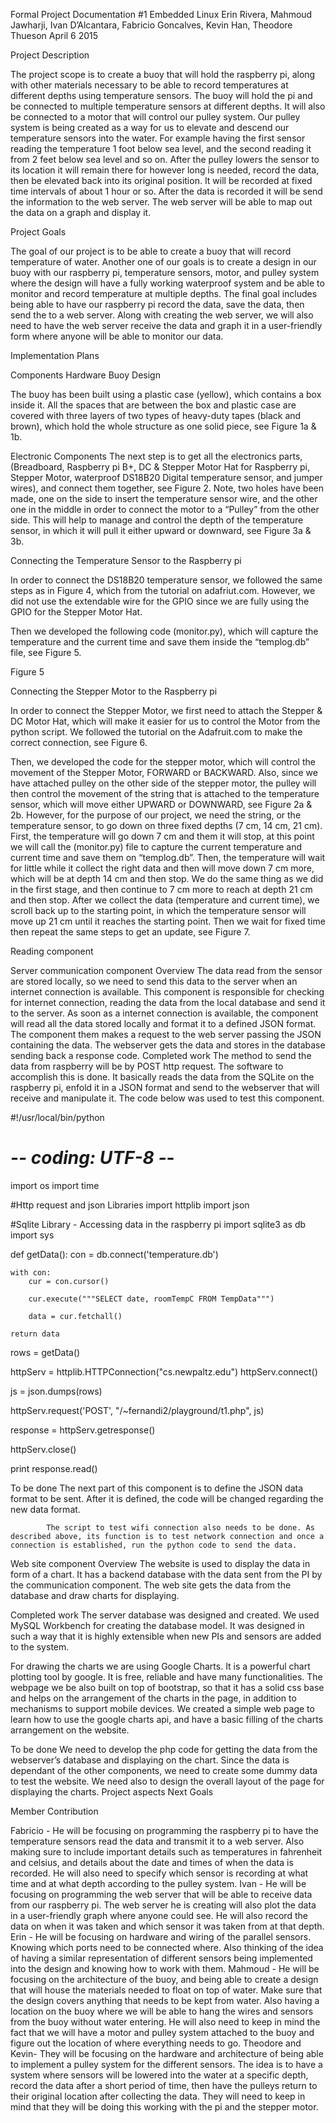 Formal Project Documentation #1
Embedded Linux
Erin Rivera, Mahmoud Jawharji, Ivan D’Alcantara, Fabricio Goncalves, Kevin Han, Theodore Thueson
April 6 2015

Project Description

The project scope is to create a buoy that will hold the raspberry pi, along with other materials necessary to be able to record temperatures at different depths using temperature sensors. The buoy will hold the pi and be connected to multiple temperature sensors at different depths. It will also be connected to a motor that will control our pulley system. Our pulley system is being created as a way for us to elevate and descend our temperature sensors into the water. For example having the first sensor reading the temperature 1 foot below sea level, and the second reading it from 2 feet below sea level and so on. After the pulley lowers the sensor to its location it will remain there for however long is needed, record the data, then be elevated back into its original position. It will be recorded at fixed time intervals of about 1 hour or so. After the data is recorded it will be send the information to the web server. The web server will be able to map out the data on a graph and display it.

Project Goals

The goal of our project is to be able to create a buoy that will record temperature of water. Another one of our goals is to create a design in our buoy with our raspberry pi, temperature sensors, motor, and pulley system where the design will have a fully working waterproof system and be able to monitor and record temperature at multiple depths. The final goal includes being able to have our raspberry pi record the data, save the data, then send the to a web server. Along with creating the web server, we will also need to have the web server receive the data and graph it in a user-friendly form where anyone will be able to monitor our data.

Implementation Plans

Components
Hardware
Buoy Design

The buoy has been built using a plastic case (yellow), which contains a box inside it. All the spaces that are between the box and plastic case are covered with three layers of two types of heavy-duty tapes (black and brown), which hold the whole structure as one solid piece, see Figure 1a & 1b. 

Electronic Components
The next step is to get all the electronics parts, (Breadboard, Raspberry pi B+, DC & Stepper Motor Hat for Raspberry pi, Stepper Motor, waterproof DS18B20 Digital temperature sensor, and jumper wires), and connect them together, see Figure 2. Note, two holes have been made, one on the side to insert the temperature sensor wire, and the other one in the middle in order to connect the motor to a “Pulley” from the other side. This will help to manage and control the depth of the temperature sensor, in which it will pull it either upward or downward, see Figure 3a & 3b. 











Connecting the Temperature Sensor to the Raspberry pi

In order to connect the DS18B20 temperature sensor, we followed the same steps as in Figure 4, which from the tutorial on adafriut.com. However, we did not use the extendable wire for the GPIO since we are fully using the GPIO for the Stepper Motor Hat.










Then we developed the following code (monitor.py), which will capture the temperature and the current time and save them inside the “templog.db” file, see Figure 5.  

Figure 5






















Connecting the Stepper Motor to the Raspberry pi


In order to connect the Stepper Motor, we first need to attach the Stepper & DC Motor Hat, which will make it easier for us to control the Motor from the python script. We followed the tutorial on the Adafruit.com to make the correct connection, see Figure 6. 











Then, we developed the code for the stepper motor, which will control the movement of the Stepper Motor, FORWARD or BACKWARD. Also, since we have attached pulley on the other side of the stepper motor, the pulley will then control the movement of the string that is attached to the temperature sensor, which will move either UPWARD or DOWNWARD, see Figure 2a & 2b. However, for the purpose of our project, we need the string, or the temperature sensor, to go down on three fixed depths (7 cm, 14 cm, 21 cm). First, the temperature will go down 7 cm and them it will stop, at this point we will call the (monitor.py) file to capture the current temperature and current time and save them on “templog.db”. Then, the temperature will wait for little while it collect the right data and then will move down 7 cm more, which will be at depth 14 cm and then stop. We do the same thing as we did in the first stage, and then continue to 7 cm more to reach at depth 21 cm and then stop. After we collect the data (temperature and current time), we scroll back up to the starting point, in which the temperature sensor will move up 21 cm until it reaches the starting point. Then we wait for fixed time then repeat the same steps to get an update, see Figure 7.







Reading component

Server communication component
Overview
The data read from the sensor are stored locally, so we need to send this data to the server when an internet connection is available. This component is responsible for checking for internet connection, reading the data from the local database and send it to the server. As soon as a internet connection is available, the component will read all the data stored locally and format it to a defined JSON format. The component them makes a request to the web server passing the JSON containing the data. The webserver gets the data and stores in the database sending back a response code.
Completed work
The method to send the data from raspberry will be by POST http request. The software to accomplish this is done. It basically reads the data from the SQLite on the raspberry pi, enfold it in a JSON format and send to the webserver that will receive and manipulate it. The code below was used to test this component.

#!/usr/local/bin/python
# -*- coding: UTF-8 -*-
 
import os
import time
 
#Http request and json Libraries
import httplib
import json
 
#Sqlite Library - Accessing data in the raspberry pi
import sqlite3 as db
import sys
 
def getData():
	con = db.connect('temperature.db')
    	
	with con:
    	cur = con.cursor()
    	
    	cur.execute("""SELECT date, roomTempC FROM TempData""")
 
    	data = cur.fetchall()
	
	return data
 
rows = getData()
	
httpServ = httplib.HTTPConnection("cs.newpaltz.edu")
httpServ.connect()
 
js = json.dumps(rows)
	
httpServ.request('POST', "/~fernandi2/playground/t1.php", js)
	
response = httpServ.getresponse()
 
httpServ.close()
 
print response.read()


To be done
The next part of this component is to define the JSON data format to be sent. After it is defined, the code will be changed regarding the new data format.

          	The script to test wifi connection also needs to be done. As described above, its function is to test network connection and once a connection is established, run the python code to send the data.
Web site component
Overview
The website is used to display the data in form of a chart. It has a backend database with the data sent from the PI by the communication component. The web site gets the data from the database and draw charts for displaying.

Completed work
The server database was designed and created. We used MySQL Workbench for creating the database model. It was designed in such a way that it is highly extensible when new PIs and sensors are added to the system.


For drawing the charts we are using Google Charts. It is a powerful chart plotting tool by google. It is free, reliable and have many functionalities. The webpage we be also built on top of bootstrap, so that it has a solid css base and helps on the arrangement of the charts in the page, in addition to mechanisms to support mobile devices. We created a simple web page to learn how to use the google charts api, and have a basic filling of the charts arrangement on the website.

To be done
We need to develop the php code for getting the data from the webserver’s database and displaying on the chart. Since the data is dependant of the other components, we need to create some dummy data to test the website. We need also to design the overall layout of the page for displaying the charts.
Project aspects
Next Goals
	
Member Contribution

Fabricio - He will be focusing on programming the raspberry pi to have the temperature sensors read the data and transmit it to a web server. Also making sure to include important details such as temperatures in fahrenheit and celsius, and details about the date and times of when the data is recorded. He will also need to specify which sensor is recording at what time and at what depth according to the pulley system.
Ivan - He will be focusing on programming the web server that will be able to receive data from our raspberry pi. The web server he is creating will also plot the data in a user-friendly graph where anyone could see. He will also record the data on when it was taken and which sensor it was taken from at that depth.
Erin - He will be focusing on hardware and wiring of the parallel sensors. Knowing which ports need to be connected where. Also thinking of the idea of having a similar representation of different sensors being implemented into the design and knowing how to work with them. 
Mahmoud - He will be focusing on the architecture of the buoy, and being able to create a design that will house the materials needed to float on top of water. Make sure that the design covers anything that needs to be kept from water. Also having a location on the buoy where we will be able to hang the wires and sensors from the buoy without water entering. He will also need to keep in mind the fact that we will have a motor and pulley system attached to the buoy and figure out the location of where everything needs to go.
Theodore and Kevin- They will be focusing on the hardware and architecture of being able to implement a pulley system for the different sensors. The idea is to have a system where sensors will be lowered into the water at a specific depth, record the data after a short period of time, then have the pulleys return to their original location after collecting the data. They will need to keep in mind that they will be doing this working with the pi and the stepper motor.
